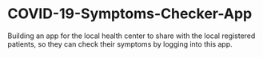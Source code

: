 # COVID-19-Symptoms-Checker-App
Building an app for the local health center to share with the local registered patients, so they can check their symptoms by logging into this app.

